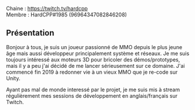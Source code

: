 Chaine : https://twitch.tv/hardcpp  
Membre : HardCPP#1985 (96964347082846208)

## Présentation

Bonjour à tous, je suis un joueur passionné de MMO depuis le plus jeune âge mais aussi développeur principalement système et réseaux. Je me suis toujours intéressé aux moteurs 3D pour bricoler des démos/prototypes, mais il y a peu j'ai décidé de me lancer sérieusement sur ce domaine. J'ai commencé fin 2019 à redonner vie à un vieux MMO que je re-code sur Unity.

Ayant pas mal de monde interessé par le projet, je me suis mis à stream régulièrement mes sessions de développement en anglais/français sur Twitch.
